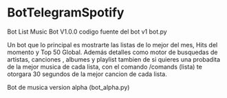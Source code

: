 # BotTelegramSpotify

Bot List Music Bot V1.0.0
codigo fuente del bot v1 bot.py

Un bot que lo principal es mostrarte las listas de lo mejor del mes, Hits del momento y Top 50 Global.
Además detalles como motor de busquedas de artistas, canciones , albumes  y playlist tambien de si quieres
una probadita de la mejor musica de cada lista, con el comando /comands (lista) te otorgara 30 segundos de 
la mejor cancion de cada lista.



Bot de musica version alpha (bot_alpha.py)


